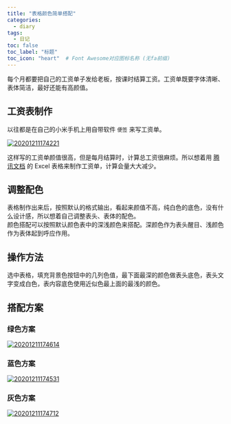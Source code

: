 ```yaml
---
title: "表格颜色简单搭配"
categories:
  - diary
tags:
  - 日记
toc: false
toc_label: "标题"
toc_icon: "heart"  # Font Awesome对应图标名称 (无fa前缀)	
---
```

每个月都要把自己的工资单子发给老板，按课时结算工资。工资单既要字体清晰、表体简洁，最好还能有高颜值。

## 工资表制作
以往都是在自己的小米手机上用自带软件 `便签` 来写工资单。

[![20201211174221](https://cdn.jsdelivr.net/gh/sunete/imghost/img20201211174221.png)](https://cdn.jsdelivr.net/gh/sunete/imghost/img20201211174221.png)

这样写的工资单颜值很高，但是每月结算时，计算总工资很麻烦。所以想着用 [腾讯文档](https://docs.qq.com/desktop) 的 Excel 表格来制作工资单，计算会量大大减少。

## 调整配色
表格制作出来后，按照默认的格式输出，看起来颜值不高，纯白色的底色，没有什么设计感，所以想着自己调整表头、表体的配色。    
颜色搭配可以按照默认颜色表中的深浅颜色来搭配。深颜色作为表头醒目、浅颜色作为表体起到呼应作用。

## 操作方法
选中表格，填充背景色按钮中的几列色值，最下面最深的颜色做表头底色，表头文字变成白色，表内容底色使用近似色最上面的最浅的颜色。

## 搭配方案
### 绿色方案
[![20201211174614](https://cdn.jsdelivr.net/gh/sunete/imghost/img20201211174614.png)](https://cdn.jsdelivr.net/gh/sunete/imghost/img20201211174614.png)

### 蓝色方案
[![20201211174531](https://cdn.jsdelivr.net/gh/sunete/imghost/img20201211174531.png)](https://cdn.jsdelivr.net/gh/sunete/imghost/img20201211174531.png)

### 灰色方案
[![20201211174712](https://cdn.jsdelivr.net/gh/sunete/imghost/img20201211174712.png)](https://cdn.jsdelivr.net/gh/sunete/imghost/img20201211174712.png)

